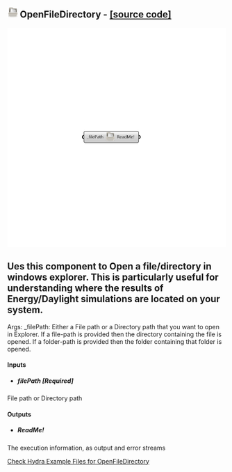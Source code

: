 ## ![](../../images/icons/OpenFileDirectory.png) OpenFileDirectory - [[source code]](https://github.com/mostaphaRoudsari/honeybee/tree/master/src/Honeybee_OpenFileDirectory.py)

![](../../images/components/OpenFileDirectory.png)

Ues this component to Open a file/directory in windows explorer.
 This is particularly useful for understanding where the results of Energy/Daylight simulations are located on your system.
 -
 Args:
     _filePath: Either a File path or a Directory path that you want to open in Explorer.
 If a file-path is provided then the directory containing the file is opened.
 If a folder-path is provided then the folder containing that folder is opened.

#### Inputs
* ##### filePath [Required]
File path or Directory path

#### Outputs
* ##### ReadMe!
The execution information, as output and error streams


[Check Hydra Example Files for OpenFileDirectory](https://hydrashare.github.io/hydra/index.html?keywords=Honeybee_OpenFileDirectory)